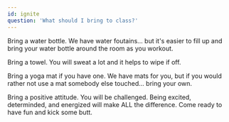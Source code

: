 ```yaml
---
id: ignite
question: 'What should I bring to class?'
---
```


Bring a water bottle. We have water foutains... but it's easier to fill up and bring your water bottle around the room as you workout.

Bring a towel. You will sweat a lot and it helps to wipe if off.

Bring a yoga mat if you have one. We have mats for you, but if you would rather not use a mat somebody else touched... bring your own.

Bring a positive attitude. You will be challenged. Being excited, determinded, and energized will make ALL the difference. Come ready to have fun and kick some butt.

